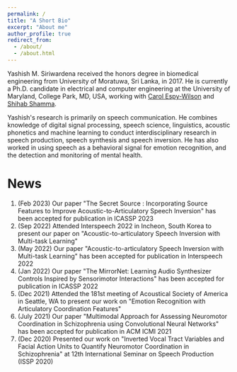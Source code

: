 ```yaml
---
permalink: /
title: "A Short Bio"
excerpt: "About me"
author_profile: true
redirect_from: 
  - /about/
  - /about.html
---
```


Yashish M. Siriwardena received the honors degree in biomedical engineering from University of Moratuwa, Sri Lanka, in 2017. He is currently a Ph.D. candidate in electrical and computer engineering at the University of Maryland, College Park, MD, USA, working with [Carol Espy-Wilson](https://isr.umd.edu/clark/faculty/391/Carol-Espy-Wilson) and [Shihab Shamma](https://isr.umd.edu/clark/faculty/476/Shihab-Shamma).

Yashish's research is primarily on speech communication. He combines knowledge of digital signal processing, speech science, linguistics, acoustic phonetics and machine learning to conduct interdisciplinary research in speech production, speech synthesis and speech inversion. He has also worked in using speech as a behavioral signal for emotion recognition, and the detection and monitoring of mental health.

News
======

1. (Feb 2023) Our paper "The Secret Source : Incorporating Source Features to Improve Acoustic-to-Articulatory Speech Inversion" has been accepted for publication in ICASSP 2023
2. (Sep 2022) Attended Interspeech 2022 in Incheon, South Korea to present our paper on "Acoustic-to-articulatory Speech Inversion with Multi-task Learning"
3. (May 2022) Our paper "Acoustic-to-articulatory Speech Inversion with Multi-task Learning" has been accepted for publication in Interspeech 2022
4. (Jan 2022) Our paper "The MirrorNet: Learning Audio Synthesizer Controls Inspired by Sensorimotor Interactions" has been accepted for publication in ICASSP 2022
5. (Dec 2021) Attended the 181st meeting of Acoustical Society of America in Seattle, WA to present our work on "Emotion Recognition with Articulatory Coordination Features"
6. (July 2021) Our paper "Multimodal Approach for Assessing Neuromotor Coordination in Schizophrenia using Convolutional Neural Networks" has been accepted for publication in ACM ICMI 2021
7. (Dec 2020) Presented our work on "Inverted Vocal Tract Variables and Facial Action Units to Quantify Neuromotor Coordination in Schizophrenia" at 12th International Seminar on Speech Production (ISSP 2020)
